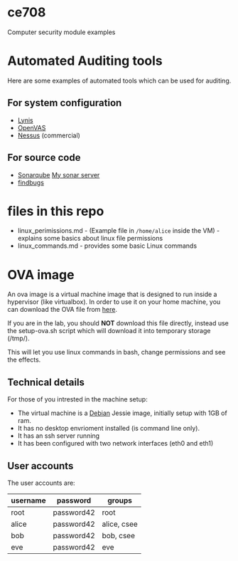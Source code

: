 # ce708
Computer security module examples

# Automated Auditing tools
Here are some examples of automated tools which can be used for auditing.

## For system configuration
* [Lynis](https://cisofy.com/lynis/)
* [OpenVAS](http://www.openvas.org/)
* [Nessus](https://www.tenable.com/products/nessus-vulnerability-scanner) (commercial)

## For source code
* [Sonarqube](http://www.sonarqube.org/) [My sonar server](https://sonar.fossgalaxy.com/)
* [findbugs](http://findbugs.sourceforge.net/)

# files in this repo
* linux_perimissions.md - (Example file in ```/home/alice``` inside the VM) - explains some basics about linux file permissions
* linux_commands.md - provides some basic Linux commands

# OVA image
An ova image is a virtual machine image that is designed to run inside a hypervisor (like virtualbox).
In order to use it on your home machine, you can download the OVA file from [here](http://stuff.webpigeon.me.uk/ce708).

If you are in the lab, you should **NOT** download this file directly, instead use the setup-ova.sh script which will download it
into temporary storage (/tmp/).

This will let you use linux commands in bash, change permissions and see the effects.

## Technical details
For those of you intrested in the machine setup:

* The virtual machine is a [Debian](https://www.debian.org/) Jessie image, initially setup with 1GB of ram.
* It has no desktop envrioment installed (is command line only).
* It has an ssh server running
* It has been configured with two network interfaces (eth0 and eth1)

## User accounts
The user accounts are:

| username | password   | groups           |
| -------- | ---------- | ---------------- |
| root     | password42 | root             |
| alice    | password42 | alice, csee      |
| bob      | password42 | bob, csee        |
| eve      | password42 | eve              |



